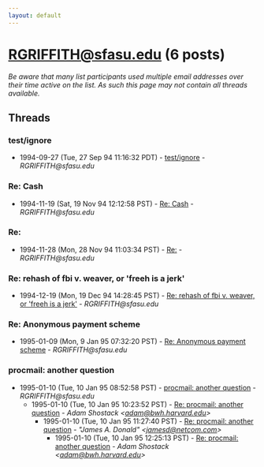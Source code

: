 ```yaml
---
layout: default
---
```


# RGRIFFITH@sfasu.edu (6 posts)

_Be aware that many list participants used multiple email addresses over their time active on the list. As such this page may not contain all threads available._

## Threads

### test/ignore
+ 1994-09-27 (Tue, 27 Sep 94 11:16:32 PDT) - [test/ignore](/archive/1994/09/108b74ed7b96de53155c82cce940d2d1ce5701c5b613b3625e7f8cc2ab6465ce) - _RGRIFFITH@sfasu.edu_

### Re: Cash
+ 1994-11-19 (Sat, 19 Nov 94 12:12:58 PST) - [Re: Cash](/archive/1994/11/30fd1dd5948afa724f3151111b3f49ab5b5f771d4cc821c5c6f424abaa32cfa5) - _RGRIFFITH@sfasu.edu_

### Re:
+ 1994-11-28 (Mon, 28 Nov 94 11:03:34 PST) - [Re:](/archive/1994/11/0048ba3d1febc1a494c48abadff85a5d3c0446ae83a5be2639369a245366ebfc) - _RGRIFFITH@sfasu.edu_

### Re: rehash of fbi v. weaver, or 'freeh is a jerk'
+ 1994-12-19 (Mon, 19 Dec 94 14:28:45 PST) - [Re: rehash of fbi v. weaver, or 'freeh is a jerk'](/archive/1994/12/7f3b2017f2b6f216cb50d8681e7b6800002d551b759643576d35d956971a1eb2) - _RGRIFFITH@sfasu.edu_

### Re: Anonymous payment scheme
+ 1995-01-09 (Mon, 9 Jan 95 07:32:20 PST) - [Re: Anonymous payment scheme](/archive/1995/01/7de20894451de7c16bdf0e287e49e5da35005e5af37ccc3e2070d9a1780a119d) - _RGRIFFITH@sfasu.edu_

### procmail: another question
+ 1995-01-10 (Tue, 10 Jan 95 08:52:58 PST) - [procmail: another question](/archive/1995/01/e3ff8162a82da5bc26d89537e92b76cd03bc9a165f8fa66620275b910b0c4f1a) - _RGRIFFITH@sfasu.edu_
  + 1995-01-10 (Tue, 10 Jan 95 10:23:52 PST) - [Re: procmail: another question](/archive/1995/01/8ea22082dc4a1c4a566ef0c17de7b4aaa766e655af2615f39a6fd8df8c4f216b) - _Adam Shostack \<adam@bwh.harvard.edu\>_
    + 1995-01-10 (Tue, 10 Jan 95 11:27:40 PST) - [Re: procmail: another question](/archive/1995/01/c80c92af845905338980f4ae6968b69a9e659d608891ca933819fa7d26ee5ad6) - _"James A. Donald" \<jamesd@netcom.com\>_
      + 1995-01-10 (Tue, 10 Jan 95 12:25:13 PST) - [Re: procmail: another question](/archive/1995/01/588b8a98a1d38a47d1ef2248a5d02cdafa036d9c299dceb860f562f3c3297d96) - _Adam Shostack \<adam@bwh.harvard.edu\>_

